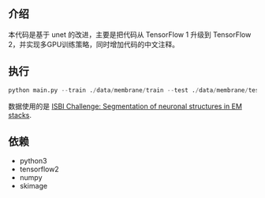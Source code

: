 ## 介绍
本代码是基于 unet 的改进，主要是把代码从 TensorFlow 1 升级到 TensorFlow 2，并实现多GPU训练策略，同时增加代码的中文注释。

## 执行

```python
python main.py --train ./data/membrane/train --test ./data/membrane/test --steps 100 --epochs 25
```

数据使用的是 [ISBI Challenge: Segmentation of neuronal structures in EM stacks](http://brainiac2.mit.edu/isbi_challenge/).

## 依赖

- python3
- tensorflow2
- numpy
- skimage